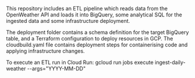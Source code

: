 This repository includes an ETL pipeline which reads data from the OpenWeather API and loads it into BigQuery, some
analytical SQL for the ingested data and some infrastructure deployment.

The deployment folder contains a schema definition for the target BigQuery table, and a Terraform configuration to
deploy resources in GCP.
The cloudbuild.yaml file contains deployment steps for containerising code and applying infrastructure changes.

To execute an ETL run in Cloud Run:
gcloud run jobs execute ingest-daily-weather --args="YYYY-MM-DD"
